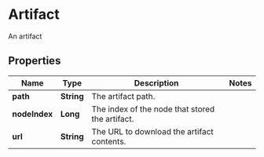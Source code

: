 

# Artifact

An artifact

## Properties

| Name | Type | Description | Notes |
|------------ | ------------- | ------------- | -------------|
|**path** | **String** | The artifact path. |  |
|**nodeIndex** | **Long** | The index of the node that stored the artifact. |  |
|**url** | **String** | The URL to download the artifact contents. |  |



